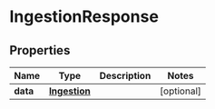 
# IngestionResponse

## Properties
Name | Type | Description | Notes
------------ | ------------- | ------------- | -------------
**data** | [**Ingestion**](Ingestion.md) |  |  [optional]



